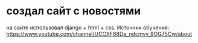 # создал сайт с новостями 
на сайте использовал django + html + css.
Источник обучения: https://www.youtube.com/channel/UCCXF68Da_ndcmvv_9OG75Cw/about
